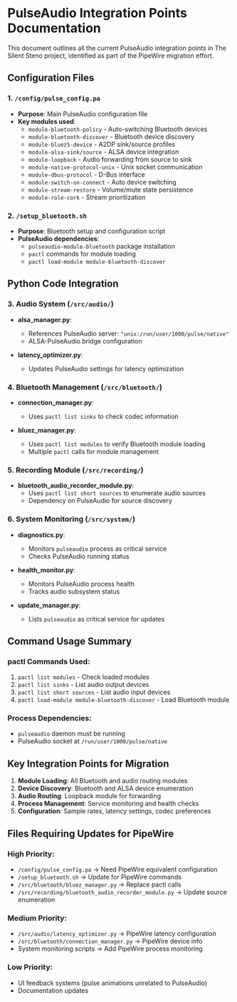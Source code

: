 # PulseAudio Integration Points Documentation

This document outlines all the current PulseAudio integration points in The Silent Steno project, identified as part of the PipeWire migration effort.

## Configuration Files

### 1. `/config/pulse_config.pa`
- **Purpose**: Main PulseAudio configuration file
- **Key modules used**:
  - `module-bluetooth-policy` - Auto-switching Bluetooth devices
  - `module-bluetooth-discover` - Bluetooth device discovery
  - `module-bluez5-device` - A2DP sink/source profiles
  - `module-alsa-sink/source` - ALSA device integration
  - `module-loopback` - Audio forwarding from source to sink
  - `module-native-protocol-unix` - Unix socket communication
  - `module-dbus-protocol` - D-Bus interface
  - `module-switch-on-connect` - Auto device switching
  - `module-stream-restore` - Volume/mute state persistence
  - `module-role-cork` - Stream prioritization

### 2. `/setup_bluetooth.sh`
- **Purpose**: Bluetooth setup and configuration script
- **PulseAudio dependencies**:
  - `pulseaudio-module-bluetooth` package installation
  - `pactl` commands for module loading
  - `pactl load-module module-bluetooth-discover`

## Python Code Integration

### 3. Audio System (`/src/audio/`)
- **alsa_manager.py**:
  - References PulseAudio server: `"unix:/run/user/1000/pulse/native"`
  - ALSA-PulseAudio bridge configuration

- **latency_optimizer.py**:
  - Updates PulseAudio settings for latency optimization

### 4. Bluetooth Management (`/src/bluetooth/`)
- **connection_manager.py**:
  - Uses `pactl list sinks` to check codec information
  
- **bluez_manager.py**:
  - Uses `pactl list modules` to verify Bluetooth module loading
  - Multiple `pactl` calls for module management

### 5. Recording Module (`/src/recording/`)
- **bluetooth_audio_recorder_module.py**:
  - Uses `pactl list short sources` to enumerate audio sources
  - Dependency on PulseAudio for source discovery

### 6. System Monitoring (`/src/system/`)
- **diagnostics.py**:
  - Monitors `pulseaudio` process as critical service
  - Checks PulseAudio running status

- **health_monitor.py**:
  - Monitors PulseAudio process health
  - Tracks audio subsystem status

- **update_manager.py**:
  - Lists `pulseaudio` as critical service for updates

## Command Usage Summary

### pactl Commands Used:
1. `pactl list modules` - Check loaded modules
2. `pactl list sinks` - List audio output devices
3. `pactl list short sources` - List audio input devices
4. `pactl load-module module-bluetooth-discover` - Load Bluetooth module

### Process Dependencies:
- `pulseaudio` daemon must be running
- PulseAudio socket at `/run/user/1000/pulse/native`

## Key Integration Points for Migration

1. **Module Loading**: All Bluetooth and audio routing modules
2. **Device Discovery**: Bluetooth and ALSA device enumeration
3. **Audio Routing**: Loopback module for forwarding
4. **Process Management**: Service monitoring and health checks
5. **Configuration**: Sample rates, latency settings, codec preferences

## Files Requiring Updates for PipeWire

### High Priority:
- `/config/pulse_config.pa` → Need PipeWire equivalent configuration
- `/setup_bluetooth.sh` → Update for PipeWire commands
- `/src/bluetooth/bluez_manager.py` → Replace pactl calls
- `/src/recording/bluetooth_audio_recorder_module.py` → Update source enumeration

### Medium Priority:
- `/src/audio/latency_optimizer.py` → PipeWire latency configuration
- `/src/bluetooth/connection_manager.py` → PipeWire device info
- System monitoring scripts → Add PipeWire process monitoring

### Low Priority:
- UI feedback systems (pulse animations unrelated to PulseAudio)
- Documentation updates